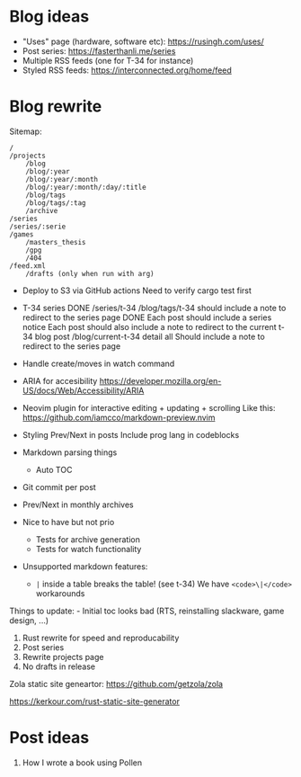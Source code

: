 #  Blog ideas

- "Uses" page (hardware, software etc): https://rusingh.com/uses/
- Post series: https://fasterthanli.me/series
- Multiple RSS feeds (one for T-34 for instance)
- Styled RSS feeds: https://interconnected.org/home/feed

# Blog rewrite

Sitemap:

    /
    /projects
        /blog
        /blog/:year
        /blog/:year/:month
        /blog/:year/:month/:day/:title
        /blog/tags
        /blog/tags/:tag
        /archive
    /series
    /series/:serie
    /games
        /masters_thesis
        /gpg
        /404
    /feed.xml
        /drafts (only when run with arg)


- Deploy to S3 via GitHub actions
    Need to verify cargo test first

- T-34 series
    DONE /series/t-34
         /blog/tags/t-34 should include a note to redirect to the series page
    DONE Each post should include a series notice
         Each post should also include a note to redirect to the current t-34 blog post
         /blog/current-t-34  detail all 
             Should include a note to redirect to the series page

- Handle create/moves in watch command

- ARIA for accesibility https://developer.mozilla.org/en-US/docs/Web/Accessibility/ARIA

- Neovim plugin for interactive editing + updating + scrolling
  Like this: https://github.com/iamcco/markdown-preview.nvim

- Styling
    Prev/Next in posts
    Include prog lang in codeblocks

- Markdown parsing things
    - Auto TOC

- Git commit per post

- Prev/Next in monthly archives

- Nice to have but not prio
    - Tests for archive generation
    - Tests for watch functionality

- Unsupported markdown features:
    - `|` inside a table breaks the table! (see t-34)
      We have `<code>\|</code>` workarounds

Things to update:
    - Initial toc looks bad (RTS, reinstalling slackware, game design, ...)

1. Rust rewrite for speed and reproducability
2. Post series
3. Rewrite projects page
4. No drafts in release

Zola static site geneartor: https://github.com/getzola/zola

https://kerkour.com/rust-static-site-generator

# Post ideas

1. How I wrote a book using Pollen

